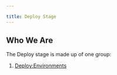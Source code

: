 ```yaml
---

title: Deploy Stage
---
```








## Who We Are

The Deploy stage is made up of one group:

1. [Deploy:Environments](/handbook/engineering/development/ops/deploy/environments/)
